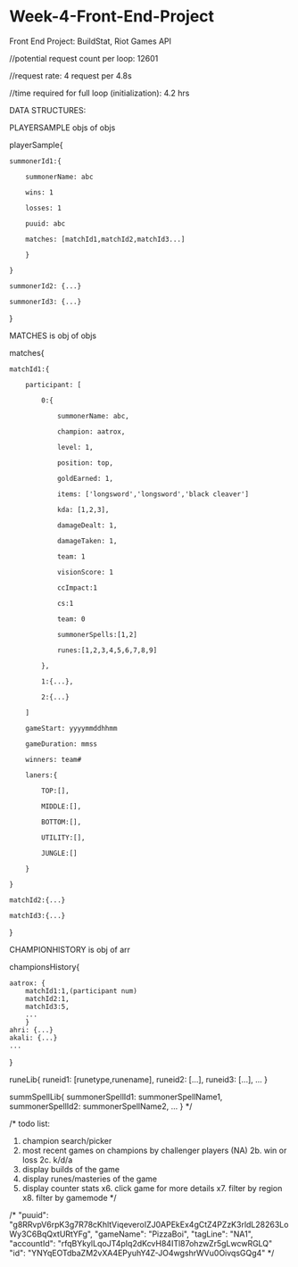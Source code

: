 # Week-4-Front-End-Project
Front End Project: BuildStat, Riot Games API


//potential request count per loop: 12601

//request rate: 4 request per 4.8s

//time required for full loop (initialization): 4.2 hrs




DATA STRUCTURES:


PLAYERSAMPLE objs of objs

playerSample{

    summonerId1:{
    
        summonerName: abc
        
        wins: 1
        
        losses: 1
        
        puuid: abc
        
        matches: [matchId1,matchId2,matchId3...] 
        
        }
        
    }
    
    summonerId2: {...}
    
    summonerId3: {...}
    
}


MATCHES is obj of objs

matches{

    matchId1:{
    
        participant: [
        
            0:{
            
                summonerName: abc,
                
                champion: aatrox,
                
                level: 1,
                
                position: top,
                
                goldEarned: 1,
                
                items: ['longsword','longsword','black cleaver']
                
                kda: [1,2,3],
                
                damageDealt: 1,
                
                damageTaken: 1,
                
                team: 1
                
                visionScore: 1
                
                ccImpact:1
                
                cs:1
                
                team: 0
                
                summonerSpells:[1,2]
                
                runes:[1,2,3,4,5,6,7,8,9]
                
            },
            
            1:{...},
            
            2:{...}
            
        ]
        
        gameStart: yyyymmddhhmm
        
        gameDuration: mmss
        
        winners: team#
        
        laners:{
        
            TOP:[],
            
            MIDDLE:[],
            
            BOTTOM:[],
            
            UTILITY:[],
            
            JUNGLE:[]
            
        }
        
    }
    
    matchId2:{...}
    
    matchId3:{...}
    
}


CHAMPIONHISTORY is obj of arr

championsHistory{

    aatrox: {
        matchId1:1,(participant num)
        matchId2:1,
        matchId3:5,
        ...
        }
    ahri: {...}
    akali: {...}
    ...
}

runeLib{
    runeid1: [runetype,runename],
    runeid2: [...],
    runeid3: [...],
    ...
}

summSpellLib{
    summonerSpellId1: summonerSpellName1,
    summonerSpellId2: summonerSpellName2,
    ...
}
*/





/*
todo list:
1. champion search/picker
2. most recent games on champions by challenger players (NA)
2b. win or loss
2c. k/d/a
3. display builds of the game
4. display runes/masteries of the game
5. display counter stats
x6. click game for more details
x7. filter by region
x8. filter by gamemode
*/

/*
"puuid": "g8RRvpV6rpK3g7R78cKhltViqeveroIZJ0APEkEx4gCtZ4PZzK3rldL28263LoWy3C6BqQxtURtYFg",
"gameName": "PizzaBoi",
"tagLine": "NA1",
"accountId": "rfqBYkylLqoJT4pIq2dKcvH84ITl87ohzwZr5gLwcwRGLQ"
"id": "YNYqEOTdbaZM2vXA4EPyuhY4Z-JO4wgshrWVu0OivqsGQg4"
*/
